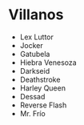 # Villanos

* Lex Luttor
* Jocker
* Gatubela
* Hiebra Venesoza
* Darkseid
* Deathstroke
* Harley Queen
* Dessad
* Reverse Flash
* Mr. Frío
